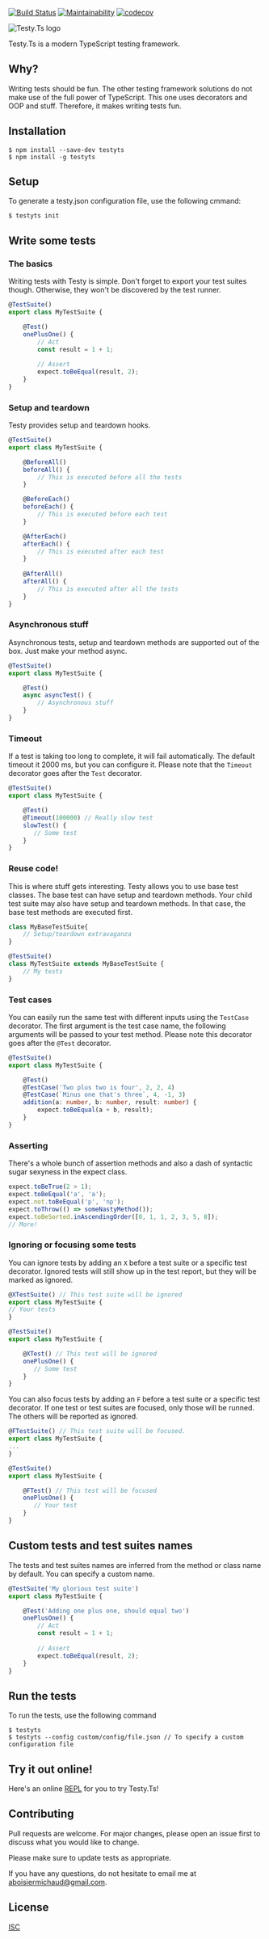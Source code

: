 [![Build Status](https://travis-ci.org/Testy/TestyTs.svg?branch=master)](https://travis-ci.org/Testy/TestyTs)
[![Maintainability](https://api.codeclimate.com/v1/badges/66d7c2c5c60a4919d593/maintainability)](https://codeclimate.com/github/Testy/TestyTs/maintainability)
[![codecov](https://codecov.io/gh/Testy/TestyTs/branch/master/graph/badge.svg)](https://codecov.io/gh/Testy/TestyTs)

![Testy.Ts logo](./img/testy_colour_rgb_transparent.png)

Testy.Ts is a modern TypeScript testing framework.

## Why?
Writing tests should be fun. The other testing framework solutions do not make use of the full power of TypeScript. This one uses decorators and OOP and stuff. Therefore, it makes writing tests fun.

## Installation

```
$ npm install --save-dev testyts
$ npm install -g testyts
```

## Setup

To generate a testy.json configuration file, use the following cmmand:

```
$ testyts init
```


## Write some tests

### The basics 
Writing tests with Testy is simple. Don't forget to export your test suites though. Otherwise, they won't be discovered by the test runner.

```ts
@TestSuite()
export class MyTestSuite {

    @Test()
    onePlusOne() {
        // Act
        const result = 1 + 1;
        
        // Assert
        expect.toBeEqual(result, 2);
    }
}
```

### Setup and teardown

Testy provides setup and teardown hooks.

```ts
@TestSuite()
export class MyTestSuite {

    @BeforeAll()
    beforeAll() {
        // This is executed before all the tests
    }

    @BeforeEach()
    beforeEach() {
        // This is executed before each test
    }

    @AfterEach()
    afterEach() {
        // This is executed after each test
    }
    
    @AfterAll()
    afterAll() {
        // This is executed after all the tests
    }
}
```

### Asynchronous stuff

Asynchronous tests, setup and teardown methods are supported out of the box. Just make your method async.

```ts
@TestSuite()
export class MyTestSuite {

    @Test()
    async asyncTest() {
        // Asynchronous stuff       
    }
}
```

### Timeout

If a test is taking too long to complete, it will fail automatically. The default timeout it 2000 ms, but you can configure it. Please note that the `Timeout` decorator goes after the `Test` decorator.

```ts
@TestSuite()
export class MyTestSuite {

    @Test() 
    @Timeout(100000) // Really slow test
    slowTest() {
       // Some test
    }
}
```


### Reuse code!

This is where stuff gets interesting. Testy allows you to use base test classes. The base test can have setup and teardown methods. Your child test suite may also have setup and teardown methods. In that case, the base test methods are executed first.

```ts
class MyBaseTestSuite{
    // Setup/teardown extravaganza
}

@TestSuite()
class MyTestSuite extends MyBaseTestSuite {
    // My tests
}
```

### Test cases

You can easily run the same test with different inputs using the `TestCase` decorator. The first argument is the test case name, the following arguments will be 
passed to your test method. Please note this decorator goes after the `@Test` decorator. 

```ts
@TestSuite()
export class MyTestSuite {

    @Test()
    @TestCase('Two plus two is four', 2, 2, 4)
    @TestCase(`Minus one that's three`, 4, -1, 3)
    addition(a: number, b: number, result: number) {
        expect.toBeEqual(a + b, result);
    }
}
```

### Asserting

There's a whole bunch of assertion methods and also a dash of syntactic sugar sexyness in the expect class.

```ts
expect.toBeTrue(2 > 1);
expect.toBeEqual('a', 'a');
expect.not.toBeEqual('p', 'np');
expect.toThrow(() => someNastyMethod());
expect.toBeSorted.inAscendingOrder([0, 1, 1, 2, 3, 5, 8]);
// More!
```

### Ignoring or focusing some tests

You can ignore tests by adding an `X` before a test suite or a specific test decorator. Ignored tests will still show up in the test report, but they will be marked as ignored.

```ts
@XTestSuite() // This test suite will be ignored
export class MyTestSuite { 
// Your tests
}

@TestSuite()
export class MyTestSuite {

    @XTest() // This test will be ignored
    onePlusOne() {
       // Some test
    }
}
```

You can also focus tests by adding an `F` before a test suite or a specific test decorator. If one test or test suites are focused, only those will be runned. The others will be reported as ignored.

```ts
@FTestSuite() // This test suite will be focused.
export class MyTestSuite { 
...
}

@TestSuite()
export class MyTestSuite {

    @FTest() // This test will be focused
    onePlusOne() {
       // Your test
    }
}
```

## Custom tests and test suites names 

The tests and test suites names are inferred from the method or class name by default. You can specify a custom name.

```ts
@TestSuite('My glorious test suite')
export class MyTestSuite {

    @Test('Adding one plus one, should equal two')
    onePlusOne() {
        // Act
        const result = 1 + 1;
        
        // Assert
        expect.toBeEqual(result, 2);
    }
}
```

## Run the tests

To run the tests, use the following command

```
$ testyts
$ testyts --config custom/config/file.json // To specify a custom configuration file
```

## Try it out online!

Here's an online [REPL](https://repl.it/@Aboisier/TestyTs-Playground) for you to try Testy.Ts!

## Contributing
Pull requests are welcome. For major changes, please open an issue first to discuss what you would like to change.

Please make sure to update tests as appropriate.

If you have any questions, do not hesitate to email me at <aboisiermichaud@gmail.com>.

## License
[ISC](./LICENSE)
